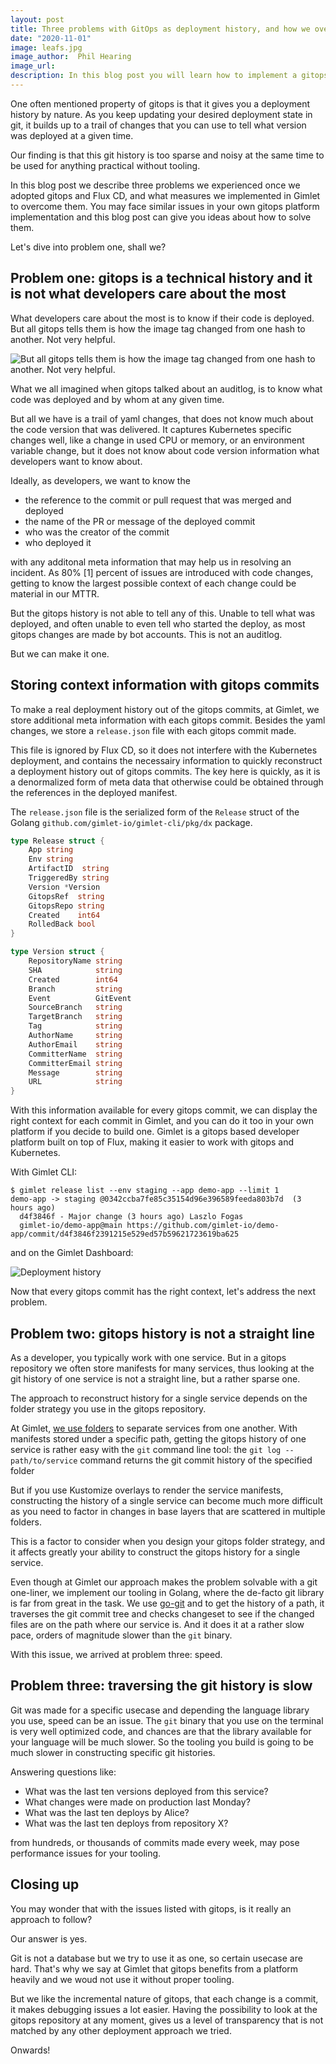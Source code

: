 ```yaml
---
layout: post
title: Three problems with GitOps as deployment history, and how we overcome them
date: "2020-11-01"
image: leafs.jpg
image_author:  Phil Hearing
image_url: 
description: In this blog post you will learn how to implement a gitops platform at your company, using Flux and Helm.
---
```


One often mentioned property of gitops is that it gives you a deployment history by nature. As you keep updating your desired deployment state in git, it builds up to a trail of changes that you can use to tell what version was deployed at a given time.

Our finding is that this git history is too sparse and noisy at the same time to be used for anything practical without tooling.

In this blog post we describe three problems we experienced once we adopted gitops and Flux CD, and what measures we implemented in Gimlet to overcome them. You may face similar issues in your own gitops platform implementation and this blog post can give you ideas about how to solve them.

Let's dive into problem one, shall we?

## Problem one: gitops is a technical history and it is not what developers care about the most

What developers care about the most is to know if their code is deployed. But all gitops tells them is how the image tag changed from one hash to another. Not very helpful.

![But all gitops tells them is how the image tag changed from one hash to another. Not very helpful.](/image-change.png)

What we all imagined when gitops talked about an auditlog, is to know what code was deployed and by whom at any given time.

But all we have is a trail of yaml changes, that does not know much about the code version that was delivered. It captures Kubernetes specific changes well, like a change in used CPU or memory, or an environment variable change, but it does not know about code version information what developers want to know about.

Ideally, as developers, we want to know the
- the reference to the commit or pull request that was merged and deployed
- the name of the PR or message of the deployed commit
- who was the creator of the commit
- who deployed it

with any additonal meta information that may help us in resolving an incident. As 80% [1] percent of issues are introduced with code changes, getting to know the largest possible context of each change could be material in our MTTR.

But the gitops history is not able to tell any of this. Unable to tell what was deployed, and often unable to even tell who started the deploy, as most gitops changes are made by bot accounts. This is not an auditlog.

But we can make it one.

## Storing context information with gitops commits

To make a real deployment history out of the gitops commits, at Gimlet, we store additional meta information with each gitops commit. Besides the yaml changes, we store a `release.json` file with each gitops commit made.

This file is ignored by Flux CD, so it does not interfere with the Kubernetes deployment, and contains the necessairy information to quickly reconstruct a deployment history out of gitops commits. The key here is quickly, as it is a denormalized form of meta data that otherwise could be obtained through the references in the deployed manifest.

The `release.json` file is the serialized form of the `Release` struct of the Golang `github.com/gimlet-io/gimlet-cli/pkg/dx` package.


```go
type Release struct {
	App string
	Env string
	ArtifactID  string
	TriggeredBy string
	Version *Version
	GitopsRef  string
	GitopsRepo string
	Created    int64
	RolledBack bool
}

type Version struct {
	RepositoryName string
	SHA            string
	Created        int64
	Branch         string
	Event          GitEvent
	SourceBranch   string
	TargetBranch   string
	Tag            string
	AuthorName     string
	AuthorEmail    string
	CommitterName  string
	CommitterEmail string
	Message        string
	URL            string
}
```

With this information available for every gitops commit, we can display the right context for each commit in Gimlet, and you can do it too in your own platform if you decide to build one. Gimlet is a gitops based developer platform built on top of Flux, making it easier to work with gitops and Kubernetes.

With Gimlet CLI:

```
$ gimlet release list --env staging --app demo-app --limit 1
demo-app -> staging @0342ccba7fe85c35154d96e396589feeda803b7d  (3 hours ago)
  d4f3846f - Major change (3 hours ago) Laszlo Fogas
  gimlet-io/demo-app@main https://github.com/gimlet-io/demo-app/commit/d4f3846f2391215e529ed57b59621723619ba625
```

and on the Gimlet Dashboard:

![Deployment history](/deployment-history.png)

Now that every gitops commit has the right context, let's address the next problem.

## Problem two: gitops history is not a straight line

As a developer, you typically work with one service. But in a gitops repository we often store manifests for many services, thus looking at the git history of one service is not a straight line, but a rather sparse one.

The approach to reconstruct history for a single service depends on the folder strategy you use in the gitops repository.

At Gimlet, [we use folders](/concepts/gitops-conventions) to separate services from one another. With manifests stored under a specific path, getting the gitops history of one service is rather easy with the `git` command line tool: the `git log -- path/to/service` command returns the git commit history of the specified folder

But if you use Kustomize overlays to render the service manifests, constructing the history of a single service can become much more difficult as you need to factor in changes in base layers that are scattered in multiple folders.

This is a factor to consider when you design your gitops folder strategy, and it affects greatly your ability to construct the gitops history for a single service.

Even though at Gimlet our approach makes the problem solvable with a git one-liner, we implement our tooling in Golang, where the de-facto git library is far from great in the task. We use [go-git](https://github.com/go-git/go-git) and to get the history of a path, it traverses the git commit tree and checks changeset to see if the changed files are on the path where our service is. And it does it at a rather slow pace, orders of magnitude slower than the `git` binary.

With this issue, we arrived at problem three: speed.

## Problem three: traversing the git history is slow

Git was made for a specific usecase and depending the language library you use, speed can be an issue. The `git` binary that you use on the terminal is very well optimized code, and chances are that the library available for your language will be much slower. So the tooling you build is going to be much slower in constructing specific git histories.

Answering questions like:
- What was the last ten versions deployed from this service?
- What changes were made on production last Monday?
- What was the last ten deploys by Alice?
- What was the last ten deploys from repository X?

from hundreds, or thousands of commits made every week, may pose performance issues for your tooling.

## Closing up

You may wonder that with the issues listed with gitops, is it really an approach to follow?

Our answer is yes.

Git is not a database but we try to use it as one, so certain usecase are hard. That's why we say at Gimlet that gitops benefits from a platform heavily and we woud not use it without proper tooling.

But we like the incremental nature of gitops, that each change is a commit, it makes debugging issues a lot easier. Having the possibility to look at the gitops repository at any moment, gives us a level of transparency that is not matched by any other deployment approach we tried.

Onwards!
